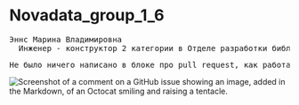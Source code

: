 # Novadata_group_1_6
<pre>
Эннс Марина Владимировна
  Инженер - конструктор 2 категории в Отделе разработки библиотек, сейчас не работаю. 
</pre>

<pre>
Не было ничего написано в блоке про pull request, как работать в Github в команде.
</pre>
![Screenshot of a comment on a GitHub issue showing an image, added in the Markdown, of an Octocat smiling and raising a tentacle.](https://i.pinimg.com/originals/99/6b/06/996b0697e30344c3ed29a578e3e9121c.png)

